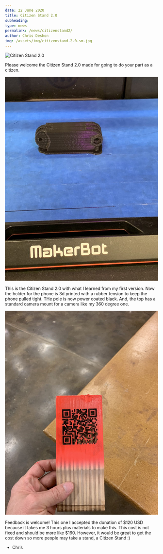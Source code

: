 ```yaml
---
date: 22 June 2020
title: Citizen Stand 2.0
subheading: 
type: news 
permalink: /news/citizenstand2/
author: Chris Deshon
img: /assets/img/citizenstand-2.0-sm.jpg
---
```


![Citizen Stand 2.0]({{page.img}})

Please welcome the Citizen Stand 2.0 made for going to do your part as a citizen.

![Citizen Stand 3d printed part](/assets/img/citizenstand-3dprinted-sm.jpg)

This is the Citizen Stand 2.0 with what I learned from my first version. Now the holder for the phone is 3d printed with a rubber tension to keep the phone pulled tight. THe pole is now power coated black. And, the top has a standard camera mount for a camera like my 360 degree one.

![QR now on the back](/assets/img/citizenstand-qr-sm.jpg)

Feedback is welcome! This one I accepted the donation of $120 USD because it takes me 3 hours plus materials to make this. This cost is not fixed and should be more like $160. However, it would be great to get the cost down so more people may take a stand, a Citizen Stand :)

- Chris

